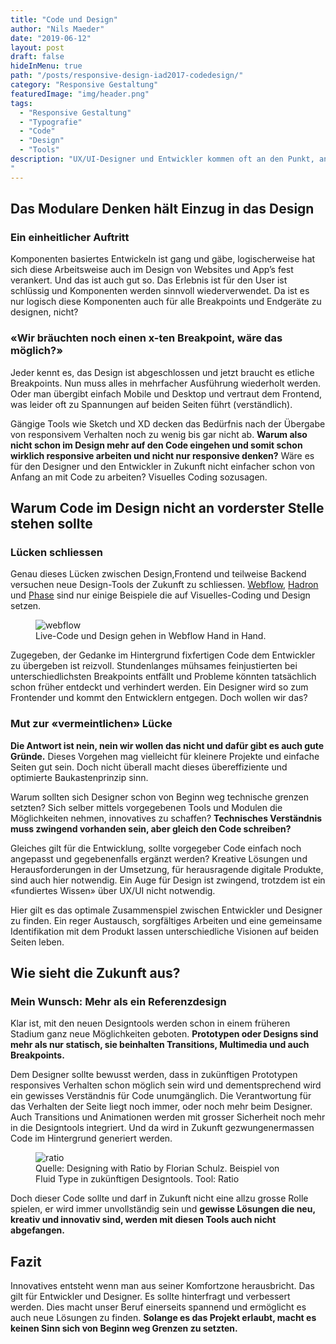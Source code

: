 ```yaml
---
title: "Code und Design"
author: "Nils Maeder"
date: "2019-06-12"
layout: post
draft: false
hideInMenu: true
path: "/posts/responsive-design-iad2017-codedesign/"
category: "Responsive Gestaltung"
featuredImage: "img/header.png"
tags:
  - "Responsive Gestaltung"
  - "Typografie"
  - "Code"
  - "Design"
  - "Tools"
description: "UX/UI-Designer und Entwickler kommen oft an den Punkt, an dem jeder am liebsten alles selber in die Hand nehmen würde. Zu grosse Abweichungen in der Umsetzung des Designs, utopische Vorstellungen im Design an die Entwicklung und fehlende Angaben bei gewissen Breakpoints, sind nur ein Bruchteil der Probleme. Müssen Designer in Zukunft mehr ins Frontend und Entwickler sich mehr für Design interessieren? Und hat dieses Problem Einfluss auf die Tools der Zukunft?
"
---
```




## Das Modulare Denken hält Einzug in das Design
### Ein einheitlicher Auftritt
Komponenten basiertes Entwickeln ist gang und gäbe, logischerweise hat sich diese Arbeitsweise auch im Design von Websites und App’s fest verankert. Und das ist auch gut so. Das Erlebnis ist für den User ist schlüssig und Komponenten werden sinnvoll wiederverwendet. Da ist es  nur logisch diese Komponenten auch für alle Breakpoints und Endgeräte zu designen, nicht?

### «Wir bräuchten noch einen x-ten Breakpoint, wäre das möglich?»
Jeder kennt es, das Design ist abgeschlossen und jetzt braucht es etliche Breakpoints.  Nun muss alles in mehrfacher Ausführung wiederholt werden. Oder man übergibt einfach Mobile und Desktop und vertraut dem Frontend, was leider oft zu Spannungen auf beiden Seiten führt (verständlich).

Gängige Tools wie Sketch und XD decken das Bedürfnis nach der Übergabe von responsivem Verhalten noch zu wenig bis gar nicht ab. **Warum also nicht schon im Design mehr auf den Code eingehen und somit schon wirklich responsive arbeiten und nicht nur responsive denken?** Wäre es für den Designer und den Entwickler in Zukunft nicht einfacher schon von Anfang an mit Code zu arbeiten? Visuelles Coding sozusagen.

## Warum Code im Design nicht an vorderster Stelle stehen sollte


### Lücken schliessen
Genau dieses Lücken zwischen Design,Frontend und teilweise Backend versuchen neue Design-Tools der Zukunft zu schliessen. [Webflow](https://webflow.com/?rfsn=1922075.cef653), [Hadron](https://hadron.app/) und [Phase](https://phase.com/) sind nur einige Beispiele die auf Visuelles-Coding und Design setzen.

<div class="wide-grid">
  <div class="col-1to12">
    <figure>
      <img src="https://i.imgur.com/duYGDYL.jpg" alt="webflow">
      <figcaption>Live-Code und Design gehen in Webflow Hand in Hand.</figcaption>
    </figure>
  </div>
</div>

Zugegeben, der Gedanke im Hintergrund fixfertigen Code dem Entwickler zu übergeben ist reizvoll. Stundenlanges mühsames feinjustierten bei unterschiedlichsten Breakpoints entfällt und Probleme könnten tatsächlich schon früher entdeckt und verhindert werden. Ein Designer wird so zum Frontender und kommt den Entwicklern entgegen. Doch wollen wir das?

### Mut zur «vermeintlichen» Lücke

**Die Antwort ist nein, nein wir wollen das nicht und dafür gibt es auch gute Gründe.** Dieses Vorgehen mag vielleicht für kleinere Projekte und einfache Seiten gut sein. Doch nicht überall macht dieses übereffiziente und optimierte Baukastenprinzip sinn.

Warum sollten sich Designer schon von Beginn weg technische grenzen setzten? Sich selber mittels vorgegebenen Tools und Modulen die Möglichkeiten nehmen, innovatives zu schaffen? **Technisches Verständnis muss zwingend vorhanden sein, aber gleich den Code schreiben?**

Gleiches gilt für die Entwicklung, sollte vorgegeber Code einfach noch angepasst und gegebenenfalls ergänzt werden? Kreative Lösungen und Herausforderungen in der Umsetzung, für herausragende digitale Produkte, sind auch hier notwendig. Ein Auge für Design ist zwingend, trotzdem ist ein «fundiertes Wissen» über UX/UI nicht notwendig.

Hier gilt es das optimale Zusammenspiel zwischen Entwickler und Designer zu finden. Ein reger Austausch, sorgfältiges Arbeiten und eine gemeinsame Identifikation mit dem Produkt lassen unterschiedliche Visionen auf beiden Seiten leben.


## Wie sieht die Zukunft aus?
### Mein Wunsch: Mehr als ein Referenzdesign
Klar ist, mit den neuen Designtools werden schon in einem früheren Stadium ganz neue Möglichkeiten geboten. **Prototypen oder Designs sind mehr als nur statisch, sie beinhalten Transitions, Multimedia und auch Breakpoints.**

Dem Designer sollte bewusst werden, dass in zukünftigen Prototypen responsives Verhalten schon möglich sein wird und dementsprechend wird ein gewisses Verständnis für Code unumgänglich. Die Verantwortung für das Verhalten der Seite liegt noch immer, oder noch mehr beim Designer. Auch Transitions und Animationen werden mit grosser Sicherheit noch mehr in die Designtools integriert. Und da wird in Zukunft gezwungenermassen Code im Hintergrund generiert werden.

<div class="wide-grid">
  <div class="col-1to12">
    <figure>
      <img src="https://i.imgur.com/OSpiiZH.gif" alt="ratio">
      <figcaption>Quelle: Designing with Ratio by Florian Schulz. Beispiel von Fluid Type in zukünftigen Designtools. Tool: Ratio</figcaption>
    </figure>
  </div>
</div>

Doch dieser Code sollte und darf in Zukunft nicht eine allzu grosse Rolle spielen, er wird immer unvollständig sein und **gewisse Lösungen die neu, kreativ und innovativ sind, werden mit diesen Tools auch nicht abgefangen.**



## Fazit
Innovatives entsteht wenn man aus seiner Komfortzone herausbricht. Das gilt für Entwickler und Designer. Es sollte hinterfragt und verbessert werden. Dies macht unser Beruf einerseits spannend und ermöglicht es auch neue Lösungen zu finden. **Solange es das Projekt erlaubt, macht es keinen Sinn sich von Beginn weg Grenzen zu setzten.**

